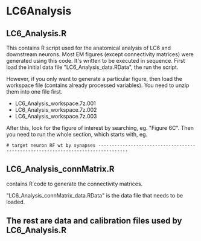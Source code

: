 # LC6Analysis

## LC6_Analysis.R	
This contains R script used for the anatomical analysis of LC6 and downstream neurons. Most EM figures (except connectivity matrices) were generated using this code. It's written to be executed in sequence. First load the initial data file "LC6_Analysis_data.RData", the run the script.

However, if you only want to generate a particular figure, then load the workspace file (contains already processed variables). You need to unzip them into one file first.
- LC6_Analysis_workspace.7z.001
- LC6_Analysis_workspace.7z.002
- LC6_Analysis_workspace.7z.003

After this, look for the figure of interest by searching, eg.  "Figure 6C". Then you need to run the whole section, which starts with, eg.

```
# target neuron RF wt by synapses ---------------------------------------------------------------------------------
```

## LC6_Analysis_connMatrix.R  
contains R code to generate the connectivity matrices.

"LC6_Analysis_connMatrix_data.RData"	is the data file that needs to be loaded.

## The rest are data and calibration files used by LC6_Analysis.R

